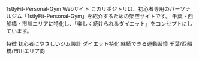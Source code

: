 1stlyFit-Personal-Gym Webサイト
このリポジトリは、初心者専用のパーソナルジム「1stlyFit-Personal-Gym」を紹介するための架空サイトです。
千葉・西船橋・市川エリアに特化し、「楽しく続けられるダイエット」をコンセプトにしています。

特徴
初心者にやさしいジム設計
ダイエット特化
継続できる運動習慣
千葉/西船橋/市川エリア向
